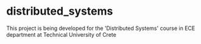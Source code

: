 # distributed_systems
This project is being developed for the 'Distributed Systems' course in ECE department at Technical University of Crete
